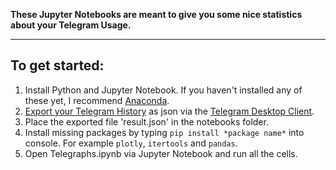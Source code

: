 **These Jupyter Notebooks are meant to give you some nice statistics about your Telegram Usage.**

---

## To get started:
1. Install Python and Jupyter Notebook. If you haven't installed any of these yet, I recommend [Anaconda](https://www.anaconda.com/products/individual).
2. [Export your Telegram History](https://telegram.org/blog/export-and-more) as json via the [Telegram Desktop Client](https://desktop.telegram.org/).
3. Place the exported file 'result.json' in the notebooks folder.
4. Install missing packages by typing ```pip install *package name*``` into console. For example ```plotly```, ```itertools``` and ```pandas```.
5. Open Telegraphs.ipynb via Jupyter Notebook and run all the cells.
